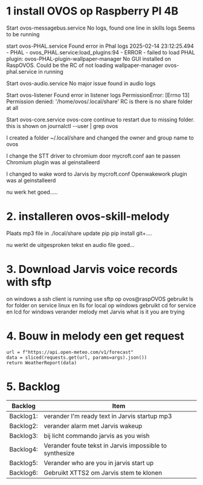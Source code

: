 # 1 install OVOS op Raspberry PI 4B

Start ovos-messagebus.service
No logs, found one line in skills logs
Seems to be running

start ovos-PHAL.service
Found error in Phal logs
2025-02-14 23:12:25.494 - PHAL - ovos_PHAL.service:load_plugins:94 - ERROR - failed to load PHAL plugin: ovos-PHAL-plugin-wallpaper-manager
No GUI installed on RaspOVOS. Could be the RC of not loading wallpaper-manager
ovos-phal.service in running

Start ovos-audio.service
No major issue found in audio logs

Start ovos-listener
Found error in listener logs
PermissionError: [Errno 13] Permission denied: '/home/ovos/.local/share'
RC is there is no share folder at all

Start ovos-core.service
ovos-core continue to restart due to missing folder.
this is shown on journalctl --user | grep ovos

I created a folder ~/.local/share and changed the owner and group name to ovos

I change the STT driver to chromium door mycroft.conf aan te passen
Chromium plugin was al geinstalleerd

I changed to wake word to Jarvis by mycroft.conf 
Openwakework plugin was al geinstalleerd

nu werk het goed.....


# 2. installeren ovos-skill-melody
Plaats mp3 file in ./local/share
update pip
pip install git+....

nu werkt de uitgesproken tekst en audio file goed...

# 3. Download Jarvis voice records with sftp
on windows a ssh client is running
use sftp op ovos@raspOVOS
gebruikt ls for folder on service linux en lls for local op windows
gebruikt cd for service en lcd for windows
verander melody met Jarvis what is it you are trying

# 4. Bouw in melody een get request 
    url = f"https://api.open-meteo.com/v1/forecast"
    data = sliced(requests.get(url, params=args).json())
    return WeatherReport(data)

# 5. Backlog
| Backlog| Item|
| ------| -----|
|Backlog1:| verander I'm ready text in Jarvis startup mp3|
|Backlog2:| verander alarm met Jarvis wakeup|
|Backlog3:| bij licht commando jarvis as you wish|
|Backlog4:| Verander foute tekst in Jarvis impossible to synthesize|
|Backlog5:| Verander who are you in jarvis start up|
|Backlog6:| Gebruikt XTTS2 om Jarvis stem te klonen|
